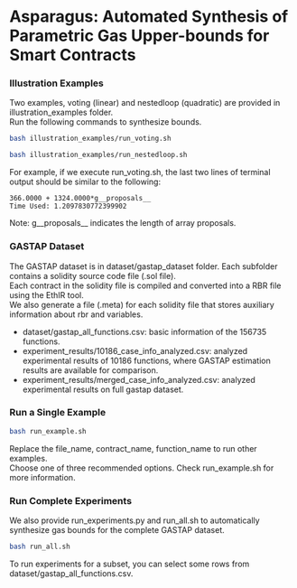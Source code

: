 # Asparagus: Automated Synthesis of Parametric Gas Upper-bounds for Smart Contracts

### Illustration Examples
Two examples, voting (linear) and nestedloop (quadratic) are provided in illustration_examples folder.  
Run the following commands to synthesize bounds. 
```bash
bash illustration_examples/run_voting.sh
```
```bash
bash illustration_examples/run_nestedloop.sh
```

For example, if we execute run_voting.sh, the last two lines of terminal output should be similar to the following:
```
366.0000 + 1324.0000*g__proposals__
Time Used: 1.2097830772399902
```
Note: g__proposals__ indicates the length of array proposals.  
### GASTAP Dataset
The GASTAP dataset is in dataset/gastap_dataset folder. Each subfolder contains a solidity source code file (.sol file).  
Each contract in the solidity file is compiled and converted into a RBR file using the EthIR tool.  
We also generate a file (.meta) for each solidity file that stores auxiliary information about rbr and variables.  

* dataset/gastap_all_functions.csv: basic information of the 156735 functions.  
* experiment_results/10186_case_info_analyzed.csv: analyzed experimental results of 10186 functions, where GASTAP estimation results are available for comparison.  
* experiment_results/merged_case_info_analyzed.csv: analyzed experimental results on full gastap dataset.  

### Run a Single Example
```bash
bash run_example.sh
```
Replace the file_name, contract_name, function_name to run other examples.  
Choose one of three recommended options. Check run_example.sh for more information.  


### Run Complete Experiments
We also provide run_experiments.py and run_all.sh to automatically synthesize gas bounds for the complete GASTAP dataset.  
```bash
bash run_all.sh
```

To run experiments for a subset, you can select some rows from dataset/gastap_all_functions.csv.  

